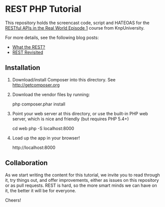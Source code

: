 REST PHP Tutorial
=================

This repository holds the screencast code, script and HATEOAS for the
[RESTful APIs in the Real World Episode 1](http://knpuniversity.com/screencast/rest)
course from KnpUniversity.

For more details, see the following blog posts:

* [What the REST?](http://knpuniversity.com/blog/what-the-rest)
* [REST Revisited](http://knpuniversity.com/blog/rest-revisited)

Installation
------------

1) Download/install Composer into this directory. See http://getcomposer.org

2) Download the vendor files by running:

    php composer.phar install

3) Point your web server at this directory, or use the built-in PHP web
   server, which is nice and friendly (but requires PHP 5.4+)

   cd web
   php -S localhost:8000

4) Load up the app in your browser!

    http://localhost:8000

Collaboration
-------------

As we start writing the content for this tutorial, we invite you to read
through it, try things out, and offer improvements, either as issues on this
repository or as pull requests. REST is hard, so the more smart minds we
can have on it, the better it will be for everyone.

Cheers!
